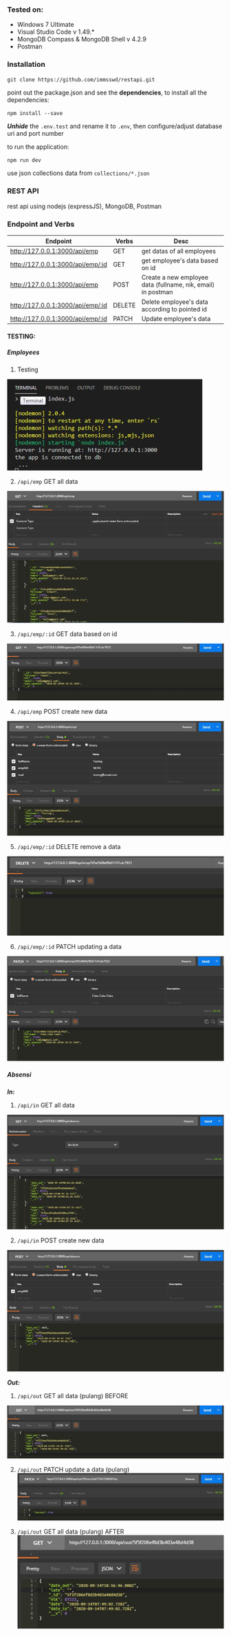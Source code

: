 ### Tested on:
- Windows 7 Ultimate
- Visual Studio Code v 1.49.*
- MongoDB Compass & MongoDB Shell v 4.2.9
- Postman

### Installation
```
git clone https://github.com/immsswd/restapi.git
```
point out the package.json and see the **dependencies**, to install all the dependencies:
```
npm install --save
```

***Unhide*** the `.env.test` and rename it to `.env`, then configure/adjust database uri and port number


to run the application:
```bash
npm run dev
```

use json collections data from `collections/*.json`

### REST API
rest api using nodejs (expressJS), MongoDB, Postman

### Endpoint and Verbs

| Endpoint  |Verbs   |Desc   |
|---|---|---|
| http://127.0.0.1:3000/api/emp  |GET   | get datas of all employees  |
| http://127.0.0.1:3000/api/emp/:id  |GET   | get employee's data based on id|
| http://127.0.0.1:3000/api/emp  |POST   | Create a new employee data (fullname, nik, email) in postman  |
| http://127.0.0.1:3000/api/emp/:id  |DELETE   | Delete employee's data according to pointed id  |
| http://127.0.0.1:3000/api/emp/:id |PATCH   | Update employee's data  |

#### TESTING:

##### Employees

1. Testing

![npm run dev](assets/img/run.JPG "run")

2. `/api/emp` GET all data

![npm run dev](assets/img/02_get-api-emp.JPG "get api/emp")

3. `/api/emp/:id` GET data based on id

![npm run dev](assets/img/03_get-api-emp-id.JPG "get api/emp/:id")

4. `/api/emp` POST create new data

![npm run dev](assets/img/04_post-api-emp.JPG "post api/emp")

5. `/api/emp/:id` DELETE remove a data

![npm run dev](assets/img/05_delete-api-emp-id.JPG "delete api/emp")

6. `/api/emp/:id` PATCH updating a data

![npm run dev](assets/img/06_patch-api-emp-id.JPG "patch api/emp")


##### Absensi
***In:***

1. `/api/in` GET all data

![npm run dev](assets/img/07_get-api-absensi.JPG "get api/in")

2. `/api/in` POST create new data

![npm run dev](assets/img/08_post-api-absensi-nik.JPG "post api/in")

***Out:***

1. `/api/out` GET all data (pulang) BEFORE

![npm run dev](assets/img/10_api-out-date_out_before.JPG "post api/out")

2. `/api/out` PATCH update a data (pulang)
![npm run dev](assets/img/09_patch-api-out-date_out.JPG "post api/out")

3. `/api/out` GET all data (pulang) AFTER
![npm run dev](assets/img/11_api-out-date_out_after.JPG "post api/out")

